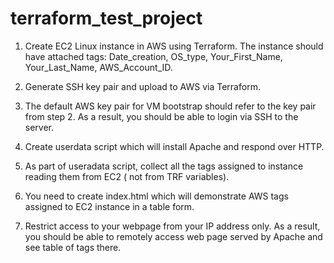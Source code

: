 # terraform_test_project
1. Create EC2 Linux instance in AWS using Terraform. The instance should have attached tags: Date_creation, OS_type, Your_First_Name, Your_Last_Name, AWS_Account_ID.

2. Generate SSH key pair and upload to AWS via Terraform.

3. The default AWS key pair for VM bootstrap should refer to the key pair from step 2. As a result, you should be able to login via SSH to the server.

4. Create userdata script which will install Apache and respond over HTTP.

5. As part of useradata script, collect all the tags assigned to instance reading them from EC2 ( not from TRF variables).

6. You need to create index.html which will demonstrate AWS tags assigned to EC2 instance in a table form.

7. Restrict access to your webpage from your IP address only. As a result, you should be able to remotely access web page served by Apache and see table of tags there.
